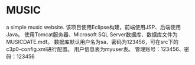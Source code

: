 # MUSIC
a simple music website.
该项目使用Eclipse构建，前端使用JSP、后端使用Java。
使用Tomcat服务器、Microsoft SQL Server数据库、数据库文件为MUSICDATE.mdf。
数据库默认用户名为sa、密码为123456，可在src下的c3p0-config.xml进行配置。
用户信息表为myuser表。
管理账号：123456、密码：123456
